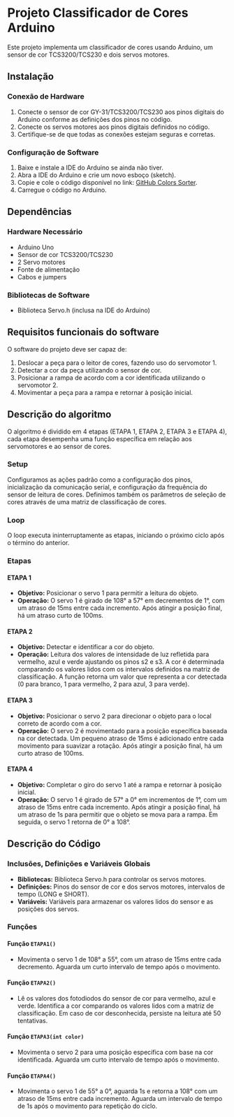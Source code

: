 # Projeto Classificador de Cores Arduino

Este projeto implementa um classificador de cores usando Arduino, um sensor de cor TCS3200/TCS230 e dois servos motores.

## Instalação

### Conexão de Hardware

1. Conecte o sensor de cor GY-31/TCS3200/TCS230 aos pinos digitais do Arduino conforme as definições dos pinos no código.
2. Conecte os servos motores aos pinos digitais definidos no código.
3. Certifique-se de que todas as conexões estejam seguras e corretas.

### Configuração de Software

1. Baixe e instale a IDE do Arduino se ainda não tiver.
2. Abra a IDE do Arduino e crie um novo esboço (sketch).
3. Copie e cole o código disponível no link: [GitHub Colors Sorter](https://github.com/viniciuslevi/colorsSorter).
4. Carregue o código no Arduino.

## Dependências

### Hardware Necessário

- Arduino Uno
- Sensor de cor TCS3200/TCS230
- 2 Servo motores
- Fonte de alimentação
- Cabos e jumpers

### Bibliotecas de Software

- Biblioteca Servo.h (inclusa na IDE do Arduino)

## Requisitos funcionais do software

O software do projeto deve ser capaz de:

1. Deslocar a peça para o leitor de cores, fazendo uso do servomotor 1.
2. Detectar a cor da peça utilizando o sensor de cor.
3. Posicionar a rampa de acordo com a cor identificada utilizando o servomotor 2.
4. Movimentar a peça para a rampa e retornar à posição inicial.

## Descrição do algoritmo

O algoritmo é dividido em 4 etapas (ETAPA 1, ETAPA 2, ETAPA 3 e ETAPA 4), cada etapa desempenha uma função específica em relação aos servomotores e ao sensor de cores.

### Setup

Configuramos as ações padrão como a configuração dos pinos, inicialização da comunicação serial, e configuração da frequência do sensor de leitura de cores. Definimos também os parâmetros de seleção de cores através de uma matriz de classificação de cores.

### Loop

O loop executa ininterruptamente as etapas, iniciando o próximo ciclo após o término do anterior.

### Etapas

#### ETAPA 1

- **Objetivo:** Posicionar o servo 1 para permitir a leitura do objeto.
- **Operação:** O servo 1 é girado de 108° a 57° em decrementos de 1°, com um atraso de 15ms entre cada incremento. Após atingir a posição final, há um atraso curto de 100ms.

#### ETAPA 2

- **Objetivo:** Detectar e identificar a cor do objeto.
- **Operação:** Leitura dos valores de intensidade de luz refletida para vermelho, azul e verde ajustando os pinos s2 e s3. A cor é determinada comparando os valores lidos com os intervalos definidos na matriz de classificação. A função retorna um valor que representa a cor detectada (0 para branco, 1 para vermelho, 2 para azul, 3 para verde).

#### ETAPA 3

- **Objetivo:** Posicionar o servo 2 para direcionar o objeto para o local correto de acordo com a cor.
- **Operação:** O servo 2 é movimentado para a posição específica baseada na cor detectada. Um pequeno atraso de 15ms é adicionado entre cada movimento para suavizar a rotação. Após atingir a posição final, há um curto atraso de 100ms.

#### ETAPA 4

- **Objetivo:** Completar o giro do servo 1 até a rampa e retornar à posição inicial.
- **Operação:** O servo 1 é girado de 57° a 0° em incrementos de 1°, com um atraso de 15ms entre cada incremento. Após atingir a posição final, há um atraso de 1s para permitir que o objeto se mova para a rampa. Em seguida, o servo 1 retorna de 0° a 108°.

## Descrição do Código

### Inclusões, Definições e Variáveis Globais

- **Bibliotecas:** Biblioteca Servo.h para controlar os servos motores.
- **Definições:** Pinos do sensor de cor e dos servos motores, intervalos de tempo (LONG e SHORT).
- **Variáveis:** Variáveis para armazenar os valores lidos do sensor e as posições dos servos.

### Funções

#### Função `ETAPA1()`

- Movimenta o servo 1 de 108° a 55°, com um atraso de 15ms entre cada decremento. Aguarda um curto intervalo de tempo após o movimento.

#### Função `ETAPA2()`

- Lê os valores dos fotodiodos do sensor de cor para vermelho, azul e verde. Identifica a cor comparando os valores lidos com a matriz de classificação. Em caso de cor desconhecida, persiste na leitura até 50 tentativas.

#### Função `ETAPA3(int color)`

- Movimenta o servo 2 para uma posição específica com base na cor identificada. Aguarda um curto intervalo de tempo após o movimento.

#### Função `ETAPA4()`

- Movimenta o servo 1 de 55° a 0°, aguarda 1s e retorna a 108° com um atraso de 15ms entre cada incremento. Aguarda um intervalo de tempo de 1s após o movimento para repetição do ciclo.
